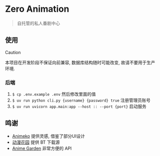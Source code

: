 # Zero Animation

> 自托管的私人番剧中心

## 使用

> [!CAUTION]
> 本项目在开发阶段不保证向前兼容, 数据库结构随时可能改变, 故请不要用于生产环境.

### 后端
1. `$ cp .env.example .env` 然后修改里面的值
2. `$ uv run python cli.py {username} {password} true` 注册管理员账号
3. `$ uv run uvicorn app.main:app --host :: --port {port}` 启动服务

## 鸣谢

* [Animeko](https://github.com/open-ani/animeko) 提供灵感, 借鉴了部分UI设计
* [动漫花园](https://share.dmhy.org) 提供 BT 下载源
* [Anime Garden](https://animes.garden/) 非常方便的 API